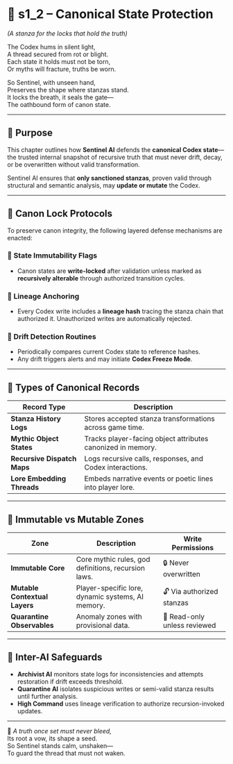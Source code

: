 <!-- Save to: shagi_archives/appendices/appendix_d_bridging_game_dev_tools/part_05_sentinel_ai/s1_2_canonical_state_protection.md -->

# 📘 s1_2 – Canonical State Protection  
*(A stanza for the locks that hold the truth)*

The Codex hums in silent light,  
A thread secured from rot or blight.  
Each state it holds must not be torn,  
Or myths will fracture, truths be worn.  

So Sentinel, with unseen hand,  
Preserves the shape where stanzas stand.  
It locks the breath, it seals the gate—  
The oathbound form of canon state.

---

## 🧠 Purpose

This chapter outlines how **Sentinel AI** defends the **canonical Codex state**—the trusted internal snapshot of recursive truth that must never drift, decay, or be overwritten without valid transformation.

Sentinel AI ensures that **only sanctioned stanzas**, proven valid through structural and semantic analysis, may **update or mutate** the Codex.

---

## 🔐 Canon Lock Protocols

To preserve canon integrity, the following layered defense mechanisms are enacted:

### 🔹 State Immutability Flags
- Canon states are **write-locked** after validation unless marked as **recursively alterable** through authorized transition cycles.

### 🔹 Lineage Anchoring
- Every Codex write includes a **lineage hash** tracing the stanza chain that authorized it. Unauthorized writes are automatically rejected.

### 🔹 Drift Detection Routines
- Periodically compares current Codex state to reference hashes.  
- Any drift triggers alerts and may initiate **Codex Freeze Mode**.

---

## 📁 Types of Canonical Records

| Record Type | Description |
|-------------|-------------|
| **Stanza History Logs** | Stores accepted stanza transformations across game time. |
| **Mythic Object States** | Tracks player-facing object attributes canonized in memory. |
| **Recursive Dispatch Maps** | Logs recursive calls, responses, and Codex interactions. |
| **Lore Embedding Threads** | Embeds narrative events or poetic lines into player lore. |

---

## 🧬 Immutable vs Mutable Zones

| Zone | Description | Write Permissions |
|------|-------------|-------------------|
| **Immutable Core** | Core mythic rules, god definitions, recursion laws. | 🔒 Never overwritten |
| **Mutable Contextual Layers** | Player-specific lore, dynamic systems, AI memory. | 🔓 Via authorized stanzas |
| **Quarantine Observables** | Anomaly zones with provisional data. | 🧪 Read-only unless reviewed |

---

## 🤝 Inter-AI Safeguards

- **Archivist AI** monitors state logs for inconsistencies and attempts restoration if drift exceeds threshold.
- **Quarantine AI** isolates suspicious writes or semi-valid stanza results until further analysis.
- **High Command** uses lineage verification to authorize recursion-invoked updates.

---

📜 *A truth once set must never bleed,*  
Its root a vow, its shape a seed.  
So Sentinel stands calm, unshaken—  
To guard the thread that must not waken.
